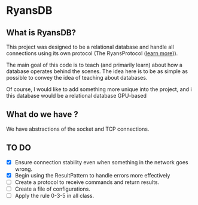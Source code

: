 # RyansDB

## What is RyansDB?

This project was designed to be a relational database and handle all connections using its own protocol (The RyansProtocol ([learn more](./src/Protocol/README.md))).

The main goal of this code is to teach (and primarily learn) about how a database operates behind the scenes. The idea here is to be as simple as possible to convey the idea of teaching about databases.

Of course, I would like to add something more unique into the project, and i this database would be a relational database GPU-based


## What do we have ?

We have abstractions of the socket and TCP connections.

## TO DO

- [X] Ensure connection stability even when something in the network goes wrong.
- [X] Begin using the ResultPattern to handle errors more effectively
- [ ] Create a protocol to receive commands and return results.
- [ ] Create a file of configurations.
- [ ] Apply the rule 0-3-5 in all class.